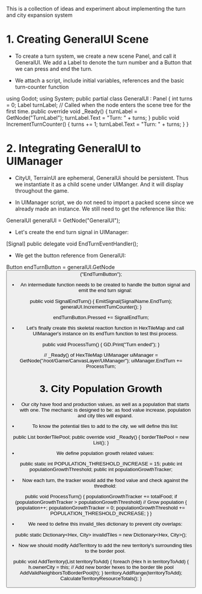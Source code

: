 This is a collection of ideas and experiment about implementing the turn and city expansion system

# 1. Creating GeneralUI Scene
- To create a turn system, we create a new scene Panel, and call it GeneralUI. We add a Label to denote the turn number and a Button that we can press and end the turn.

- We attach a script, include initial variables, references and the basic turn-counter function

using Godot;
using System;
public partial class GeneralUI : Panel
{
    int turns = 0;
    Label turnLabel;
    // Called when the node enters the scene tree for the first time.
    public override void _Ready()
    {
        turnLabel = GetNode<label>("TurnLabel");
        turnLabel.Text = "Turn: " + turns;
    }
    public void IncrementTurnCounter()
    {
        turns += 1;
        turnLabel.Text = "Turn: " + turns;
    }
}

# 2. Integrating GeneralUI to UIManager

- CityUI, TerrainUI are ephemeral, GeneralUi should be persistent. Thus we instantiate it as a child scene under UIManger. And it will display throughout the game.

- In UIManager script, we do not need to import a packed scene since we already made an instance. We still need to get the reference like this:

GeneralUI generalUI = GetNode<GeneralUI>("GeneralUI");

- Let's create the end turn signal in UIManager:

[Signal]
public delegate void EndTurnEventHandler();

- We get the button reference from GeneralUI:

Button endTurnButton = generalUI.GetNode<Button>("EndTurnButton");

- An intermediate function needs to be created to handle the button signal and emit the end turn signal:

public void SignalEndTurn()
{
    EmitSignal(SignalName.EndTurn);
    generalUI.IncrementTurnCounter();
}

endTurnButton.Pressed += SignalEndTurn;

- Let's finally create this skeletal reaction function in HexTileMap and call UIManager's instance on its endTurn function to test thsi process.

public void ProcessTurn()
{
    GD.Print("Turn ended");
}

// _Ready() of HexTileMap
UIManager uiManager = GetNode<UIManager>("/root/Game/CanvasLayer/UiManager");
uiManager.EndTurn += ProcessTurn;

# 3. City Population Growth

- Our city have food and production values, as well as a population that starts with one. The mechanic is designed to be: as food value increase, population and city tiles will expand.

- To know the potential tiles to add to the city, we will define this list:

public List<Hex> borderTilePool;
public override void _Ready()
{
    borderTilePool = new List<Hex>();
}

- We define population growth related values:

public static int POPULATION_THRESHOLD_INCREASE = 15;
public int populationGrowthThreshold;
public int populationGrowthTracker;

- Now each turn, the tracker would add the food value and check against the thredhold:

public void ProcessTurn()
{
    populationGrowthTracker += totalFood;
    if (populationGrowthTracker > populationGrowthThreshold) // Grow population
    {
        population++;
        populationGrowthTracker = 0;
        populationGrowthThreshold += POPULATION_THRESHOLD_INCREASE;
    }
}

- We need to define this invalid_tiles dictionary to prevent city overlaps:

public static Dictionary<Hex, City> invalidTiles = new Dictionary<Hex, City>();

- Now we should modify AddTerritory to add the new territoriy's surrounding tiles to the border pool.

public void AddTerritory(List<Hex> territoryToAdd)
{
    foreach (Hex h in territoryToAdd)
    {
        h.ownerCity = this;
        // Add new border hexes to the border tile pool
        AddValidNeighborsToBorderPool(h);
    }
    territory.AddRange(territoryToAdd);
    CalculateTerritoryResourceTotals();
}